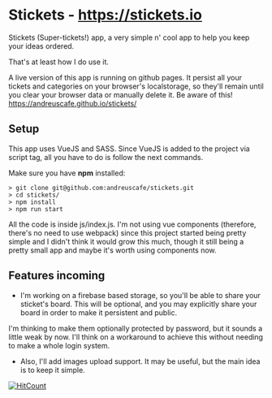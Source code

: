 # Stickets - https://stickets.io
Stickets (Super-tickets!) app, a very simple n' cool app to help you keep your ideas ordered.

That's at least how I do use it.

A live version of this app is running on github pages. It persist all your tickets and categories on your browser's localstorage, so they'll remain until you clear your browser data or manually delete it. Be aware of this!
https://andreuscafe.github.io/stickets/

## Setup

This app uses VueJS and SASS. Since VueJS is added to the project via script tag, all you have to do is follow the next commands.

Make sure you have **npm** installed:

```shell
> git clone git@github.com:andreuscafe/stickets.git
> cd stickets/
> npm install
> npm run start
```

All the code is inside js/index.js. I'm not using vue components (therefore, there's no need to use webpack) since this project started being pretty simple and I didn't think it would grow this much, though it still being a pretty small app and maybe it's worth using components now.

## Features incoming

* I'm working on a firebase based storage, so you'll be able to share your sticket's board. This will be optional, and you may explicitly share your board in order to make it persistent and public.

I'm thinking to make them optionally protected by password, but it sounds a little weak by now. I'll think on a workaround to achieve this without needing to make a whole login system.

* Also, I'll add images upload support. It may be useful, but the main idea is to keep it simple.

[![HitCount](http://hits.dwyl.io/andreuscafe/stickets.svg)](http://hits.dwyl.io/andreuscafe/stickets)
